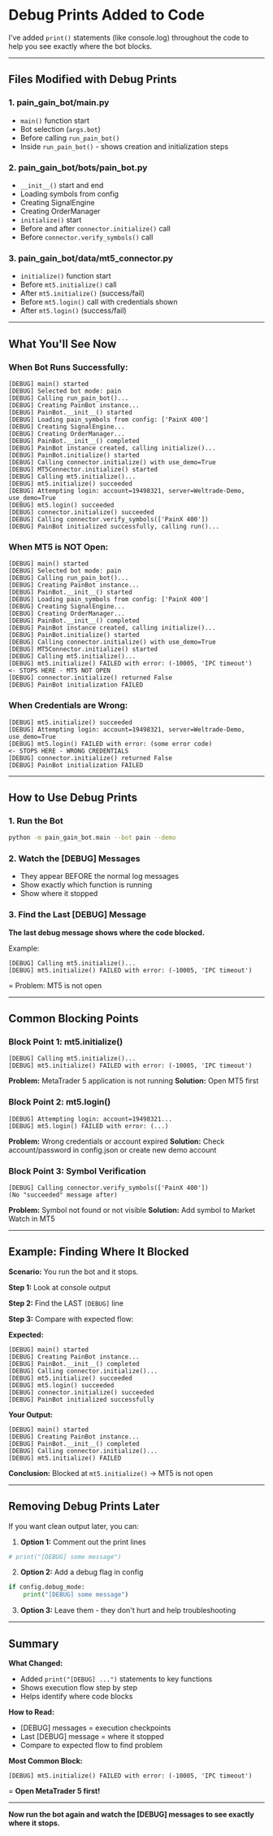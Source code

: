 # Debug Prints Added to Code

I've added `print()` statements (like console.log) throughout the code to help you see exactly where the bot blocks.

---

## Files Modified with Debug Prints

### 1. **pain_gain_bot/main.py**
- `main()` function start
- Bot selection (`args.bot`)
- Before calling `run_pain_bot()`
- Inside `run_pain_bot()` - shows creation and initialization steps

### 2. **pain_gain_bot/bots/pain_bot.py**
- `__init__()` start and end
- Loading symbols from config
- Creating SignalEngine
- Creating OrderManager
- `initialize()` start
- Before and after `connector.initialize()` call
- Before `connector.verify_symbols()` call

### 3. **pain_gain_bot/data/mt5_connector.py**
- `initialize()` function start
- Before `mt5.initialize()` call
- After `mt5.initialize()` (success/fail)
- Before `mt5.login()` call with credentials shown
- After `mt5.login()` (success/fail)

---

## What You'll See Now

### When Bot Runs Successfully:
```
[DEBUG] main() started
[DEBUG] Selected bot mode: pain
[DEBUG] Calling run_pain_bot()...
[DEBUG] Creating PainBot instance...
[DEBUG] PainBot.__init__() started
[DEBUG] Loading pain_symbols from config: ['PainX 400']
[DEBUG] Creating SignalEngine...
[DEBUG] Creating OrderManager...
[DEBUG] PainBot.__init__() completed
[DEBUG] PainBot instance created, calling initialize()...
[DEBUG] PainBot.initialize() started
[DEBUG] Calling connector.initialize() with use_demo=True
[DEBUG] MT5Connector.initialize() started
[DEBUG] Calling mt5.initialize()...
[DEBUG] mt5.initialize() succeeded
[DEBUG] Attempting login: account=19498321, server=Weltrade-Demo, use_demo=True
[DEBUG] mt5.login() succeeded
[DEBUG] connector.initialize() succeeded
[DEBUG] Calling connector.verify_symbols(['PainX 400'])
[DEBUG] PainBot initialized successfully, calling run()...
```

### When MT5 is NOT Open:
```
[DEBUG] main() started
[DEBUG] Selected bot mode: pain
[DEBUG] Calling run_pain_bot()...
[DEBUG] Creating PainBot instance...
[DEBUG] PainBot.__init__() started
[DEBUG] Loading pain_symbols from config: ['PainX 400']
[DEBUG] Creating SignalEngine...
[DEBUG] Creating OrderManager...
[DEBUG] PainBot.__init__() completed
[DEBUG] PainBot instance created, calling initialize()...
[DEBUG] PainBot.initialize() started
[DEBUG] Calling connector.initialize() with use_demo=True
[DEBUG] MT5Connector.initialize() started
[DEBUG] Calling mt5.initialize()...
[DEBUG] mt5.initialize() FAILED with error: (-10005, 'IPC timeout')
<- STOPS HERE - MT5 NOT OPEN
[DEBUG] connector.initialize() returned False
[DEBUG] PainBot initialization FAILED
```

### When Credentials are Wrong:
```
[DEBUG] mt5.initialize() succeeded
[DEBUG] Attempting login: account=19498321, server=Weltrade-Demo, use_demo=True
[DEBUG] mt5.login() FAILED with error: (some error code)
<- STOPS HERE - WRONG CREDENTIALS
[DEBUG] connector.initialize() returned False
[DEBUG] PainBot initialization FAILED
```

---

## How to Use Debug Prints

### 1. Run the Bot
```bash
python -m pain_gain_bot.main --bot pain --demo
```

### 2. Watch the [DEBUG] Messages
- They appear BEFORE the normal log messages
- Show exactly which function is running
- Show where it stopped

### 3. Find the Last [DEBUG] Message
**The last debug message shows where the code blocked.**

Example:
```
[DEBUG] Calling mt5.initialize()...
[DEBUG] mt5.initialize() FAILED with error: (-10005, 'IPC timeout')
```
= Problem: MT5 is not open

---

## Common Blocking Points

### Block Point 1: mt5.initialize()
```
[DEBUG] Calling mt5.initialize()...
[DEBUG] mt5.initialize() FAILED with error: (-10005, 'IPC timeout')
```
**Problem:** MetaTrader 5 application is not running
**Solution:** Open MT5 first

### Block Point 2: mt5.login()
```
[DEBUG] Attempting login: account=19498321...
[DEBUG] mt5.login() FAILED with error: (...)
```
**Problem:** Wrong credentials or account expired
**Solution:** Check account/password in config.json or create new demo account

### Block Point 3: Symbol Verification
```
[DEBUG] Calling connector.verify_symbols(['PainX 400'])
(No "succeeded" message after)
```
**Problem:** Symbol not found or not visible
**Solution:** Add symbol to Market Watch in MT5

---

## Example: Finding Where It Blocked

**Scenario:** You run the bot and it stops.

**Step 1:** Look at console output

**Step 2:** Find the LAST `[DEBUG]` line

**Step 3:** Compare with expected flow:

**Expected:**
```
[DEBUG] main() started
[DEBUG] Creating PainBot instance...
[DEBUG] PainBot.__init__() completed
[DEBUG] Calling connector.initialize()...
[DEBUG] mt5.initialize() succeeded
[DEBUG] mt5.login() succeeded
[DEBUG] connector.initialize() succeeded
[DEBUG] PainBot initialized successfully
```

**Your Output:**
```
[DEBUG] main() started
[DEBUG] Creating PainBot instance...
[DEBUG] PainBot.__init__() completed
[DEBUG] Calling connector.initialize()...
[DEBUG] mt5.initialize() FAILED
```

**Conclusion:** Blocked at `mt5.initialize()` → MT5 is not open

---

## Removing Debug Prints Later

If you want clean output later, you can:

1. **Option 1:** Comment out the print lines
```python
# print("[DEBUG] some message")
```

2. **Option 2:** Add a debug flag in config
```python
if config.debug_mode:
    print("[DEBUG] some message")
```

3. **Option 3:** Leave them - they don't hurt and help troubleshooting

---

## Summary

**What Changed:**
- Added `print("[DEBUG] ...")` statements to key functions
- Shows execution flow step by step
- Helps identify where code blocks

**How to Read:**
- [DEBUG] messages = execution checkpoints
- Last [DEBUG] message = where it stopped
- Compare to expected flow to find problem

**Most Common Block:**
```
[DEBUG] mt5.initialize() FAILED with error: (-10005, 'IPC timeout')
```
= **Open MetaTrader 5 first!**

---

**Now run the bot again and watch the [DEBUG] messages to see exactly where it stops.**
